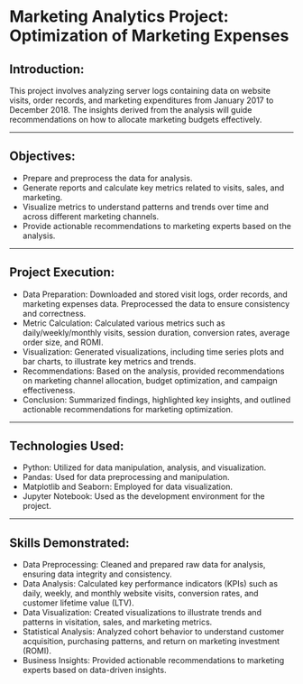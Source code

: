 
# Marketing Analytics Project: Optimization of Marketing Expenses

## Introduction:

This project involves analyzing server logs containing data on website visits, order records, and marketing expenditures from January 2017 to December 2018. The insights derived from the analysis will guide recommendations on how to allocate marketing budgets effectively.

---

## Objectives:

* Prepare and preprocess the data for analysis.
* Generate reports and calculate key metrics related to visits, sales, and marketing.
* Visualize metrics to understand patterns and trends over time and across different marketing channels.
* Provide actionable recommendations to marketing experts based on the analysis.

---

## Project Execution:

* Data Preparation: Downloaded and stored visit logs, order records, and marketing expenses data. Preprocessed the data to ensure consistency and correctness.
* Metric Calculation: Calculated various metrics such as daily/weekly/monthly visits, session duration, conversion rates, average order size, and ROMI.
* Visualization: Generated visualizations, including time series plots and bar charts, to illustrate key metrics and trends.
* Recommendations: Based on the analysis, provided recommendations on marketing channel allocation, budget optimization, and campaign effectiveness.
* Conclusion: Summarized findings, highlighted key insights, and outlined actionable recommendations for marketing optimization.

---

## Technologies Used:

* Python: Utilized for data manipulation, analysis, and visualization.
* Pandas: Used for data preprocessing and manipulation.
* Matplotlib and Seaborn: Employed for data visualization.
* Jupyter Notebook: Used as the development environment for the project.

---

## Skills Demonstrated:

* Data Preprocessing: Cleaned and prepared raw data for analysis, ensuring data integrity and consistency.
* Data Analysis: Calculated key performance indicators (KPIs) such as daily, weekly, and monthly website visits, conversion rates, and customer lifetime value (LTV).
* Data Visualization: Created visualizations to illustrate trends and patterns in visitation, sales, and marketing metrics.
* Statistical Analysis: Analyzed cohort behavior to understand customer acquisition, purchasing patterns, and return on marketing investment (ROMI).
* Business Insights: Provided actionable recommendations to marketing experts based on data-driven insights.
